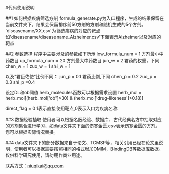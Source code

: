 #代码使用说明

##1 如何根据疾病筛选方剂
formula_generate.py为入口程序，生成的结果保留在当前文件夹下，结果会保留排序前50方剂的方剂和随机生成的5个方剂。
'diseasename/XX.csv'为筛选疾病的对应的靶点如'diseasename/diseasename_Alzheimer.csv'下面表示Alzheimer以及对应的靶点

##2 参数选择
程序中主要涉及的参数如下所示
low_formula_num = 1 方剂最小中药数目
up_formula_num = 20 方剂最大中药数目
jun_w = 2 君药的权重，下同
chen_w = 1
zuo_w = 1
shi_w = 1

以及"君臣佐使"比例不同：
jun_p = 0.1 君药比例,下同
chen_p =  0.2
zuo_p = 0.3
shi_p =0.4

设定DL和ob阈值
herb_molecules函数可以根据需求设置
herb_mol = herb_mol[(herb_mol['ob']>30) & (herb_mol['drug-likeness']>0.18)]

direct_flag = 0   1表示直接使用靶点,0表示入口为疾病名称

##3 数据经验抽取
使用者可以根据名医经验、数据库、古代经典名方中抽取对应的方剂集合进行学习，如data文件夹下面的伤寒金匮.csv表示伤寒金匮的方剂。
您可以根据实际情况替换。

##4 data文件夹下的部分数据来自于论文、TCMSP等，相关引用已经在论文里说明，使用者可以根据需要按照相同的格式增加OMIM，BindingDB等数据库数据。
仅供科学研究使用，请勿用作商业用途。

联系方式：niuqikai@qq.com
